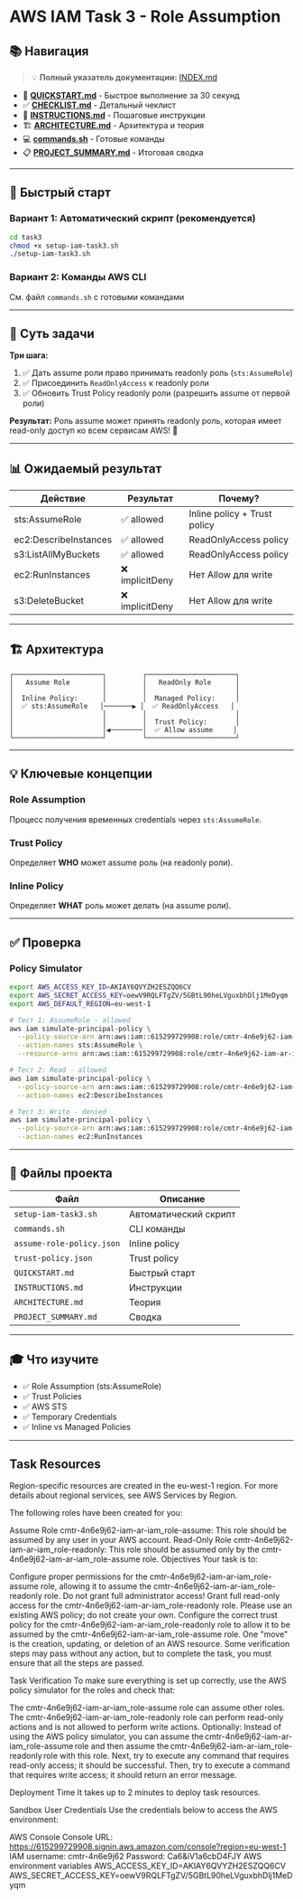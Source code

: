 # AWS IAM Task 3 - Role Assumption

## 📚 Навигация

> 💡 **Полный указатель документации:** [INDEX.md](INDEX.md)

- 🚀 [**QUICKSTART.md**](QUICKSTART.md) - Быстрое выполнение за 30 секунд
- ✅ [**CHECKLIST.md**](CHECKLIST.md) - Детальный чеклист
- 📖 [**INSTRUCTIONS.md**](INSTRUCTIONS.md) - Пошаговые инструкции  
- 🏗️ [**ARCHITECTURE.md**](ARCHITECTURE.md) - Архитектура и теория
- 💻 [**commands.sh**](commands.sh) - Готовые команды
- 📋 [**PROJECT_SUMMARY.md**](PROJECT_SUMMARY.md) - Итоговая сводка

---

## 🚀 Быстрый старт

### Вариант 1: Автоматический скрипт (рекомендуется)
```bash
cd task3
chmod +x setup-iam-task3.sh
./setup-iam-task3.sh
```

### Вариант 2: Команды AWS CLI
См. файл `commands.sh` с готовыми командами

---

## 🎯 Суть задачи

**Три шага:**
1. ✅ Дать assume роли право принимать readonly роль (`sts:AssumeRole`)
2. ✅ Присоединить `ReadOnlyAccess` к readonly роли
3. ✅ Обновить Trust Policy readonly роли (разрешить assume от первой роли)

**Результат:** Роль assume может принять readonly роль, которая имеет read-only доступ ко всем сервисам AWS! 🔐

---

## 📊 Ожидаемый результат

| Действие | Результат | Почему? |
|----------|-----------|---------|
| sts:AssumeRole | ✅ allowed | Inline policy + Trust policy |
| ec2:DescribeInstances | ✅ allowed | ReadOnlyAccess policy |
| s3:ListAllMyBuckets | ✅ allowed | ReadOnlyAccess policy |
| ec2:RunInstances | ❌ implicitDeny | Нет Allow для write |
| s3:DeleteBucket | ❌ implicitDeny | Нет Allow для write |

---

## 🏗️ Архитектура

```
┌──────────────────────┐         ┌──────────────────────┐
│   Assume Role        │         │   ReadOnly Role      │
│                      │         │                      │
│  Inline Policy:      │         │  Managed Policy:     │
│  ✅ sts:AssumeRole   │───────▶ │  ✅ ReadOnlyAccess   │
│                      │         │                      │
│                      │         │  Trust Policy:       │
│                      │◀────────│  ✅ Allow assume     │
└──────────────────────┘         └──────────────────────┘
```

---

## 💡 Ключевые концепции

### Role Assumption
Процесс получения временных credentials через `sts:AssumeRole`.

### Trust Policy
Определяет **WHO** может assume роль (на readonly роли).

### Inline Policy
Определяет **WHAT** роль может делать (на assume роли).

---

## ✅ Проверка

### Policy Simulator
```bash
export AWS_ACCESS_KEY_ID=AKIAY6QVYZH2ESZQQ6CV
export AWS_SECRET_ACCESS_KEY=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
export AWS_DEFAULT_REGION=eu-west-1

# Тест 1: AssumeRole - allowed
aws iam simulate-principal-policy \
  --policy-source-arn arn:aws:iam::615299729908:role/cmtr-4n6e9j62-iam-ar-iam_role-assume \
  --action-names sts:AssumeRole \
  --resource-arns arn:aws:iam::615299729908:role/cmtr-4n6e9j62-iam-ar-iam_role-readonly

# Тест 2: Read - allowed
aws iam simulate-principal-policy \
  --policy-source-arn arn:aws:iam::615299729908:role/cmtr-4n6e9j62-iam-ar-iam_role-readonly \
  --action-names ec2:DescribeInstances

# Тест 3: Write - denied
aws iam simulate-principal-policy \
  --policy-source-arn arn:aws:iam::615299729908:role/cmtr-4n6e9j62-iam-ar-iam_role-readonly \
  --action-names ec2:RunInstances
```

---

## 📁 Файлы проекта

| Файл | Описание |
|------|----------|
| `setup-iam-task3.sh` | Автоматический скрипт |
| `commands.sh` | CLI команды |
| `assume-role-policy.json` | Inline policy |
| `trust-policy.json` | Trust policy |
| `QUICKSTART.md` | Быстрый старт |
| `INSTRUCTIONS.md` | Инструкции |
| `ARCHITECTURE.md` | Теория |
| `PROJECT_SUMMARY.md` | Сводка |

---

## 🎓 Что изучите

- ✅ Role Assumption (sts:AssumeRole)
- ✅ Trust Policies
- ✅ AWS STS
- ✅ Temporary Credentials
- ✅ Inline vs Managed Policies

---

## Task Resources
Region-specific resources are created in the eu-west-1 region. For more details about regional services, see AWS Services by Region.

The following roles have been created for you:

Assume Role cmtr-4n6e9j62-iam-ar-iam_role-assume: This role should be assumed by any user in your AWS account.
Read-Only Role cmtr-4n6e9j62-iam-ar-iam_role-readonly: This role should be assumed only by the cmtr-4n6e9j62-iam-ar-iam_role-assume role.
Objectives
Your task is to:

Configure proper permissions for the cmtr-4n6e9j62-iam-ar-iam_role-assume role, allowing it to assume the cmtr-4n6e9j62-iam-ar-iam_role-readonly role. Do not grant full administrator access!
Grant full read-only access for the cmtr-4n6e9j62-iam-ar-iam_role-readonly role. Please use an existing AWS policy; do not create your own.
Configure the correct trust policy for the cmtr-4n6e9j62-iam-ar-iam_role-readonly role to allow it to be assumed by the cmtr-4n6e9j62-iam-ar-iam_role-assume role.
One "move" is the creation, updating, or deletion of an AWS resource. Some verification steps may pass without any action, but to complete the task, you must ensure that all the steps are passed.

Task Verification
To make sure everything is set up correctly, use the AWS policy simulator for the roles and check that:

The cmtr-4n6e9j62-iam-ar-iam_role-assume role can assume other roles.
The cmtr-4n6e9j62-iam-ar-iam_role-readonly role can perform read-only actions and is not allowed to perform write actions.
Optionally: Instead of using the AWS policy simulator, you can assume the cmtr-4n6e9j62-iam-ar-iam_role-assume role and then assume the cmtr-4n6e9j62-iam-ar-iam_role-readonly role with this role. Next, try to execute any command that requires read-only access; it should be successful. Then, try to execute a command that requires write access; it should return an error message. 

Deployment Time
It takes up to 2 minutes to deploy task resources.

Sandbox User Credentials
Use the credentials below to access the AWS environment:

AWS Console
Console URL: https://615299729908.signin.aws.amazon.com/console?region=eu-west-1
IAM username: cmtr-4n6e9j62
Password: Ca6&iV1a6cbD4FJY
AWS environment variables
AWS_ACCESS_KEY_ID=AKIAY6QVYZH2ESZQQ6CV
AWS_SECRET_ACCESS_KEY=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
